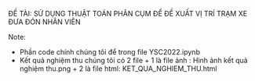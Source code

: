 ĐỀ TÀI: SỬ DỤNG THUẬT TOÁN PHÂN CỤM ĐỂ ĐỀ XUẤT VỊ TRÍ TRẠM XE ĐƯA ĐÓN NHÂN VIÊN

Note: 
 - Phần code chính chúng tôi để trong file YSC2022.ipynb
 - Kết quả nghiệm thu chúng tôi có 2 file 
                 + 1 là file ảnh : Hình ảnh kết quả nghiệm thu.png
                 + 2 là file html: KET_QUA_NGHIEM_THU.html
            
